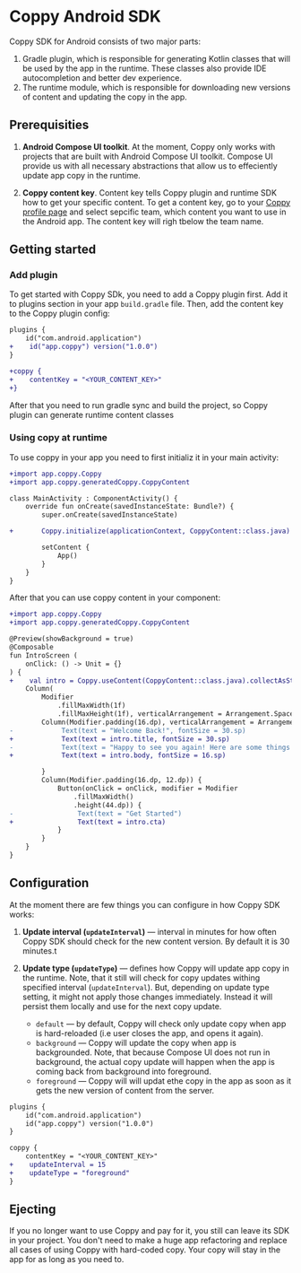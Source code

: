 # Coppy Android SDK

Coppy SDK for Android consists of two major parts:

1. Gradle plugin, which is responsible for generating Kotlin classes that will be used by the app in the runtime. These classes also provide IDE autocompletion and better dev experience.
2. The runtime module, which is responsible for downloading new versions of content and updating the copy in the app.

## Prerequisities

1. **Android Compose UI toolkit**. At the moment, Coppy only works with projects that are built with Android Compose UI toolkit. Compose UI provide us with all necessary abstractions that allow us to effeciently update app copy in the runtime.

2. **Coppy content key**. Content key tells Coppy plugin and runtime SDK how to get your specific content. To get a content key, go to your [Coppy profile page](https://app.coppy.app/profile) and select sepcific team, which content you want to use in the Android app. The content key will righ tbelow the team name.

## Getting started

### Add plugin

To get started with Coppy SDk, you need to add a Coppy plugin first. Add it to plugins section in your app `build.gradle` file. Then, add the content key to the Coppy plugin config:

```diff
plugins {
    id("com.android.application")
+    id("app.coppy") version("1.0.0")
}

+coppy {
+    contentKey = "<YOUR_CONTENT_KEY>"
+}
```

After that you need to run gradle sync and build the project, so Coppy plugin can generate runtime content classes

### Using copy at runtime

To use coppy in your app you need to first initializ it in your main activity:

```diff
+import app.coppy.Coppy
+import app.coppy.generatedCoppy.CoppyContent

class MainActivity : ComponentActivity() {
    override fun onCreate(savedInstanceState: Bundle?) {
        super.onCreate(savedInstanceState)

+       Coppy.initialize(applicationContext, CoppyContent::class.java)

        setContent {
            App()
        }
    }
}
```

After that you can use coppy content in your component:

```diff
+import app.coppy.Coppy
+import app.coppy.generatedCoppy.CoppyContent

@Preview(showBackground = true)
@Composable
fun IntroScreen (
    onClick: () -> Unit = {}
) {
+    val intro = Coppy.useContent(CoppyContent::class.java).collectAsState().value.features.intro
    Column(
        Modifier
            .fillMaxWidth(1f)
            .fillMaxHeight(1f), verticalArrangement = Arrangement.SpaceBetween) {
        Column(Modifier.padding(16.dp), verticalArrangement = Arrangement.spacedBy(4.dp)) {
-            Text(text = "Welcome Back!", fontSize = 30.sp)
+            Text(text = intro.title, fontSize = 30.sp)
-            Text(text = "Happy to see you again! Here are some things you've might missed", fontSize = 16.sp)
+            Text(text = intro.body, fontSize = 16.sp)

        }
        Column(Modifier.padding(16.dp, 12.dp)) {
            Button(onClick = onClick, modifier = Modifier
                .fillMaxWidth()
                .height(44.dp)) {
-                Text(text = "Get Started")
+                Text(text = intro.cta)
            }
        }
    }
}
```

## Configuration

At the moment there are few things you can configure in how Coppy SDK works:

1. **Update interval (`updateInterval`)** — interval in minutes for how often Coppy SDK should check for the new content version. By default it is 30 minutes.t

2. **Update type (`updateType`)** — defines how Coppy will update app copy in the runtime. Note, that it still will check for copy updates withing specified interval (`updateInterval`). But, depending on update type setting, it might not apply those changes immediately. Instead it will persist them locally and use for the next copy update.
   - `default` — by default, Coppy will check only update copy when app is hard-reloaded (i.e user closes the app, and opens it again).
   - `background` — Coppy will update the copy when app is backgrounded. Note, that because Compose UI does not run in background, the actual copy update will happen when the app is coming back from background into foreground.
   - `foreground` — Coppy will will updat ethe copy in the app as soon as it gets the new version of content from the server.

```diff
plugins {
    id("com.android.application")
    id("app.coppy") version("1.0.0")
}

coppy {
    contentKey = "<YOUR_CONTENT_KEY>"
+    updateInterval = 15
+    updateType = "foreground"
}
```

## Ejecting

If you no longer want to use Coppy and pay for it, you still can leave its SDK in your project. You don't need to make a huge app refactoring and replace all cases of using Coppy with hard-coded copy. Your copy will stay in the app for as long as you need to.
